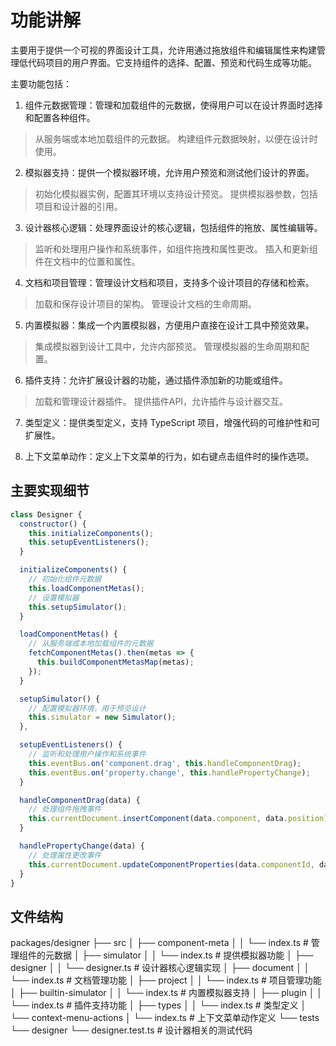 # 功能讲解

主要用于提供一个可视的界面设计工具，允许用通过拖放组件和编辑属性来构建管理低代码项目的用户界面。它支持组件的选择、配置、预览和代码生成等功能。

主要功能包括：

1. 组件元数据管理：管理和加载组件的元数据，使得用户可以在设计界面时选择和配置各种组件。

> 从服务端或本地加载组件的元数据。
> 构建组件元数据映射，以便在设计时使用。

2. 模拟器支持：提供一个模拟器环境，允许用户预览和测试他们设计的界面。

> 初始化模拟器实例，配置其环境以支持设计预览。
> 提供模拟器参数，包括项目和设计器的引用。

3. 设计器核心逻辑：处理界面设计的核心逻辑，包括组件的拖放、属性编辑等。

> 监听和处理用户操作和系统事件，如组件拖拽和属性更改。
> 插入和更新组件在文档中的位置和属性。

4. 文档和项目管理：管理设计文档和项目，支持多个设计项目的存储和检索。

> 加载和保存设计项目的架构。
> 管理设计文档的生命周期。

5. 内置模拟器：集成一个内置模拟器，方便用户直接在设计工具中预览效果。

> 集成模拟器到设计工具中，允许内部预览。
> 管理模拟器的生命周期和配置。

6. 插件支持：允许扩展设计器的功能，通过插件添加新的功能或组件。

> 加载和管理设计器插件。
> 提供插件API，允许插件与设计器交互。

7. 类型定义：提供类型定义，支持 TypeScript 项目，增强代码的可维护性和可扩展性。

8. 上下文菜单动作：定义上下文菜单的行为，如右键点击组件时的操作选项。

## 主要实现细节

```javascript
class Designer {
  constructor() {
    this.initializeComponents();
    this.setupEventListeners();
  }

  initializeComponents() {
    // 初始化组件元数据
    this.loadComponentMetas();
    // 设置模拟器
    this.setupSimulator();
  }

  loadComponentMetas() {
    // 从服务端或本地加载组件的元数据
    fetchComponentMetas().then(metas => {
      this.buildComponentMetasMap(metas);
    });
  }

  setupSimulator() {
    // 配置模拟器环境，用于预览设计
    this.simulator = new Simulator();
  },

  setupEventListeners() {
    // 监听和处理用户操作和系统事件
    this.eventBus.on('component.drag', this.handleComponentDrag);
    this.eventBus.on('property.change', this.handlePropertyChange);
  }

  handleComponentDrag(data) {
    // 处理组件拖拽事件
    this.currentDocument.insertComponent(data.component, data.position);
  }

  handlePropertyChange(data) {
    // 处理属性更改事件
    this.currentDocument.updateComponentProperties(data.componentId, data.properties);
  }
}
```

## 文件结构

packages/designer
├── src
│   ├── component-meta
│   │   └── index.ts  # 管理组件的元数据
│   ├── simulator
│   │   └── index.ts  # 提供模拟器功能
│   ├── designer
│   │   └── designer.ts  # 设计器核心逻辑实现
│   ├── document
│   │   └── index.ts  # 文档管理功能
│   ├── project
│   │   └── index.ts  # 项目管理功能
│   ├── builtin-simulator
│   │   └── index.ts  # 内置模拟器支持
│   ├── plugin
│   │   └── index.ts  # 插件支持功能
│   ├── types
│   │   └── index.ts  # 类型定义
│   └── context-menu-actions
│       └── index.ts  # 上下文菜单动作定义
└── tests
    └── designer
        └── designer.test.ts  # 设计器相关的测试代码
